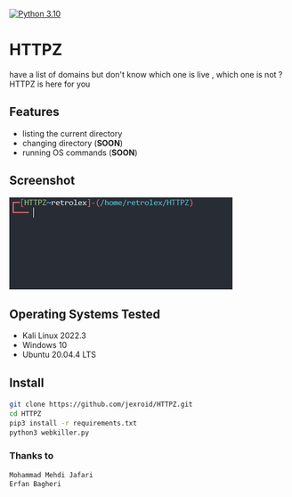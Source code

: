 [![Python 3.10](https://img.shields.io/badge/Python-3.10-yellow.svg)](http://www.python.org/download/) 

# HTTPZ
have a list of domains but don't know which one is live , which one is not ? HTTPZ is here for you

## Features
- listing the current directory
- changing directory (**SOON**)
- running OS commands (**SOON**)

## Screenshot
![httpz](httpz.png)

## Operating Systems Tested
- Kali Linux 2022.3
- Windows 10
- Ubuntu 20.04.4 LTS

## Install
```bash
git clone https://github.com/jexroid/HTTPZ.git
cd HTTPZ
pip3 install -r requirements.txt
python3 webkiller.py 
```

### Thanks to
    Mohammad Mehdi Jafari
    Erfan Bagheri

